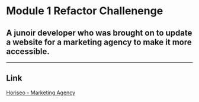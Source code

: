 # Module 1 Refactor Challenenge

<h2> A junoir developer who was brought on to update a website for a marketing agency to make it more accessible. </h2>

<hr />

<h2> Link </h2>
<a href=" https://alexurielcontreras.github.io/module-1-refactor/"> Horiseo - Marketing Agency </a>